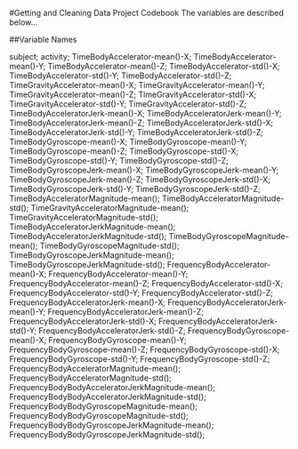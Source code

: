 #Getting and Cleaning Data Project Codebook
The variables are described below...

##Variable Names

subject;
activity;
TimeBodyAccelerator-mean()-X;
TimeBodyAccelerator-mean()-Y;
TimeBodyAccelerator-mean()-Z;
TimeBodyAccelerator-std()-X;
TimeBodyAccelerator-std()-Y;
TimeBodyAccelerator-std()-Z;
TimeGravityAccelerator-mean()-X;
TimeGravityAccelerator-mean()-Y;
TimeGravityAccelerator-mean()-Z;
TimeGravityAccelerator-std()-X;
TimeGravityAccelerator-std()-Y;
TimeGravityAccelerator-std()-Z;
TimeBodyAcceleratorJerk-mean()-X;
TimeBodyAcceleratorJerk-mean()-Y;
TimeBodyAcceleratorJerk-mean()-Z;
TimeBodyAcceleratorJerk-std()-X;
TimeBodyAcceleratorJerk-std()-Y;
TimeBodyAcceleratorJerk-std()-Z;
TimeBodyGyroscope-mean()-X;
TimeBodyGyroscope-mean()-Y;
TimeBodyGyroscope-mean()-Z;
TimeBodyGyroscope-std()-X;
TimeBodyGyroscope-std()-Y;
TimeBodyGyroscope-std()-Z;
TimeBodyGyroscopeJerk-mean()-X;
TimeBodyGyroscopeJerk-mean()-Y;
TimeBodyGyroscopeJerk-mean()-Z;
TimeBodyGyroscopeJerk-std()-X;
TimeBodyGyroscopeJerk-std()-Y;
TimeBodyGyroscopeJerk-std()-Z;
TimeBodyAcceleratorMagnitude-mean();
TimeBodyAcceleratorMagnitude-std();
TimeGravityAcceleratorMagnitude-mean();
TimeGravityAcceleratorMagnitude-std();
TimeBodyAcceleratorJerkMagnitude-mean();
TimeBodyAcceleratorJerkMagnitude-std();
TimeBodyGyroscopeMagnitude-mean();
TimeBodyGyroscopeMagnitude-std();
TimeBodyGyroscopeJerkMagnitude-mean();
TimeBodyGyroscopeJerkMagnitude-std();
FrequencyBodyAccelerator-mean()-X;
FrequencyBodyAccelerator-mean()-Y;
FrequencyBodyAccelerator-mean()-Z;
FrequencyBodyAccelerator-std()-X;
FrequencyBodyAccelerator-std()-Y;
FrequencyBodyAccelerator-std()-Z;
FrequencyBodyAcceleratorJerk-mean()-X;
FrequencyBodyAcceleratorJerk-mean()-Y;
FrequencyBodyAcceleratorJerk-mean()-Z;
FrequencyBodyAcceleratorJerk-std()-X;
FrequencyBodyAcceleratorJerk-std()-Y;
FrequencyBodyAcceleratorJerk-std()-Z;
FrequencyBodyGyroscope-mean()-X;
FrequencyBodyGyroscope-mean()-Y;
FrequencyBodyGyroscope-mean()-Z;
FrequencyBodyGyroscope-std()-X;
FrequencyBodyGyroscope-std()-Y;
FrequencyBodyGyroscope-std()-Z;
FrequencyBodyAcceleratorMagnitude-mean();
FrequencyBodyAcceleratorMagnitude-std();
FrequencyBodyBodyAcceleratorJerkMagnitude-mean();
FrequencyBodyBodyAcceleratorJerkMagnitude-std();
FrequencyBodyBodyGyroscopeMagnitude-mean();
FrequencyBodyBodyGyroscopeMagnitude-std();
FrequencyBodyBodyGyroscopeJerkMagnitude-mean();
FrequencyBodyBodyGyroscopeJerkMagnitude-std();

